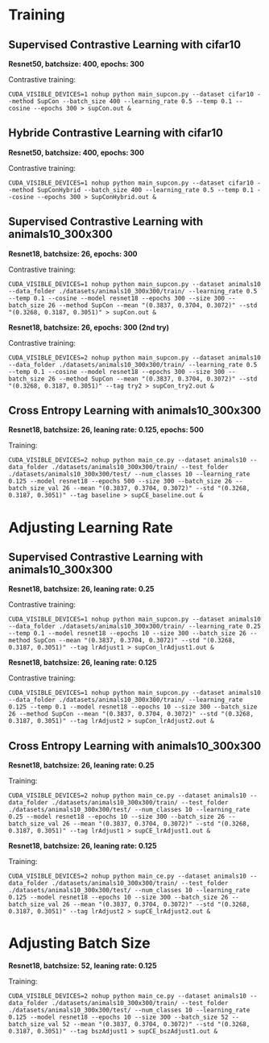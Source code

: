 # Training

## Supervised Contrastive Learning with cifar10

**Resnet50, batchsize: 400, epochs: 300**

Contrastive training:
```
CUDA_VISIBLE_DEVICES=1 nohup python main_supcon.py --dataset cifar10 --method SupCon --batch_size 400 --learning_rate 0.5 --temp 0.1 --cosine --epochs 300 > supCon.out &
```

## Hybride Contrastive Learning with cifar10

**Resnet50, batchsize: 400, epochs: 300**

Contrastive training:
```
CUDA_VISIBLE_DEVICES=1 nohup python main_supcon.py --dataset cifar10 --method SupConHybrid --batch_size 400 --learning_rate 0.5 --temp 0.1 --cosine --epochs 300 > SupConHybrid.out &
```

## Supervised Contrastive Learning with animals10_300x300

**Resnet18, batchsize: 26, epochs: 300**

Contrastive training:
```
CUDA_VISIBLE_DEVICES=1 nohup python main_supcon.py --dataset animals10 --data_folder ./datasets/animals10_300x300/train/ --learning_rate 0.5 --temp 0.1 --cosine --model resnet18 --epochs 300 --size 300 --batch_size 26 --method SupCon --mean "(0.3837, 0.3704, 0.3072)" --std "(0.3268, 0.3187, 0.3051)" > supCon.out &
```

**Resnet18, batchsize: 26, epochs: 300 (2nd try)**

Contrastive training:
```
CUDA_VISIBLE_DEVICES=2 nohup python main_supcon.py --dataset animals10 --data_folder ./datasets/animals10_300x300/train/ --learning_rate 0.5 --temp 0.1 --cosine --model resnet18 --epochs 300 --size 300 --batch_size 26 --method SupCon --mean "(0.3837, 0.3704, 0.3072)" --std "(0.3268, 0.3187, 0.3051)" --tag try2 > supCon_try2.out &
```

## Cross Entropy Learning with animals10_300x300

**Resnet18, batchsize: 26, leaning rate: 0.125, epochs: 500**

Training:
```
CUDA_VISIBLE_DEVICES=2 nohup python main_ce.py --dataset animals10 --data_folder ./datasets/animals10_300x300/train/ --test_folder ./datasets/animals10_300x300/test/ --num_classes 10 --learning_rate 0.125 --model resnet18 --epochs 500 --size 300 --batch_size 26 --batch_size_val 26 --mean "(0.3837, 0.3704, 0.3072)" --std "(0.3268, 0.3187, 0.3051)" --tag baseline > supCE_baseline.out &
```

# Adjusting Learning Rate

## Supervised Contrastive Learning with animals10_300x300

**Resnet18, batchsize: 26, leaning rate: 0.25**

Contrastive training:
```
CUDA_VISIBLE_DEVICES=1 nohup python main_supcon.py --dataset animals10 --data_folder ./datasets/animals10_300x300/train/ --learning_rate 0.25 --temp 0.1 --model resnet18 --epochs 10 --size 300 --batch_size 26 --method SupCon --mean "(0.3837, 0.3704, 0.3072)" --std "(0.3268, 0.3187, 0.3051)" --tag lrAdjust1 > supCon_lrAdjust1.out &
```

**Resnet18, batchsize: 26, leaning rate: 0.125**

Contrastive training:
```
CUDA_VISIBLE_DEVICES=1 nohup python main_supcon.py --dataset animals10 --data_folder ./datasets/animals10_300x300/train/ --learning_rate 0.125 --temp 0.1 --model resnet18 --epochs 10 --size 300 --batch_size 26 --method SupCon --mean "(0.3837, 0.3704, 0.3072)" --std "(0.3268, 0.3187, 0.3051)" --tag lrAdjust2 > supCon_lrAdjust2.out &
```

## Cross Entropy Learning with animals10_300x300

**Resnet18, batchsize: 26, leaning rate: 0.25**

Training:
```
CUDA_VISIBLE_DEVICES=2 nohup python main_ce.py --dataset animals10 --data_folder ./datasets/animals10_300x300/train/ --test_folder ./datasets/animals10_300x300/test/ --num_classes 10 --learning_rate 0.25 --model resnet18 --epochs 10 --size 300 --batch_size 26 --batch_size_val 26 --mean "(0.3837, 0.3704, 0.3072)" --std "(0.3268, 0.3187, 0.3051)" --tag lrAdjust1 > supCE_lrAdjust1.out &
```

**Resnet18, batchsize: 26, leaning rate: 0.125**

Training:
```
CUDA_VISIBLE_DEVICES=2 nohup python main_ce.py --dataset animals10 --data_folder ./datasets/animals10_300x300/train/ --test_folder ./datasets/animals10_300x300/test/ --num_classes 10 --learning_rate 0.125 --model resnet18 --epochs 10 --size 300 --batch_size 26 --batch_size_val 26 --mean "(0.3837, 0.3704, 0.3072)" --std "(0.3268, 0.3187, 0.3051)" --tag lrAdjust2 > supCE_lrAdjust2.out &
```

# Adjusting Batch Size

**Resnet18, batchsize: 52, leaning rate: 0.125**

Training:
```
CUDA_VISIBLE_DEVICES=2 nohup python main_ce.py --dataset animals10 --data_folder ./datasets/animals10_300x300/train/ --test_folder ./datasets/animals10_300x300/test/ --num_classes 10 --learning_rate 0.125 --model resnet18 --epochs 10 --size 300 --batch_size 52 --batch_size_val 52 --mean "(0.3837, 0.3704, 0.3072)" --std "(0.3268, 0.3187, 0.3051)" --tag bszAdjust1 > supCE_bszAdjust1.out &
```